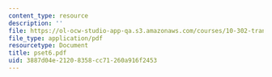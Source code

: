 ```yaml
---
content_type: resource
description: ''
file: https://ol-ocw-studio-app-qa.s3.amazonaws.com/courses/10-302-transport-processes-fall-2004/3887d04e21208358cc71260a916f2453_pset6.pdf
file_type: application/pdf
resourcetype: Document
title: pset6.pdf
uid: 3887d04e-2120-8358-cc71-260a916f2453
---
```

